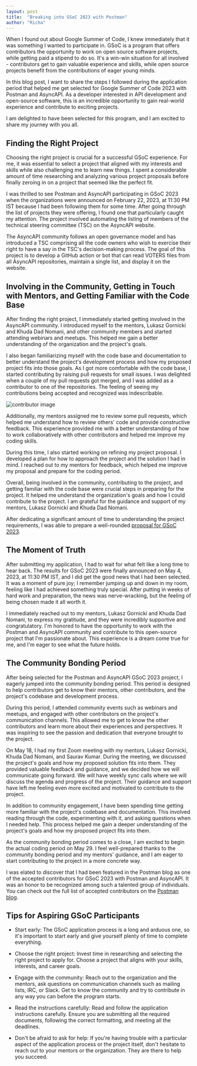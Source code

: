 ```yaml
---
layout: post
title:  "Breaking into GSoC 2023 with Postman"
author: "Richa"
---
```


When I found out about Google Summer of Code, I knew immediately that it was something I wanted to participate in. GSoC is a program that offers contributors the opportunity to work on open source software projects, while getting paid a stipend to do so. It's a win-win situation for all involved - contributors get to gain valuable experience and skills, while open source projects benefit from the contributions of eager young minds.

In this blog post, I want to share the steps I followed during the application period that helped me get selected for Google Summer of Code 2023 with Postman and AsyncAPI. As a developer interested in API development and open-source software, this is an incredible opportunity to gain real-world experience and contribute to exciting projects.

I am delighted to have been selected for this program, and I am excited to share my journey with you all.

## Finding the Right Project

Choosing the right project is crucial for a successful GSoC experience. For me, it was essential to select a project that aligned with my interests and skills while also challenging me to learn new things. I spent a considerable amount of time researching and analyzing various project proposals before finally zeroing in on a project that seemed like the perfect fit.

I was thrilled to see Postman and AsyncAPI participating in GSoC 2023 when the organizations were announced on February 22, 2023, at 11:30 PM IST because I had been following them for some time. After going through the list of projects they were offering, I found one that particularly caught my attention. The project involved automating the listing of members of the technical steering committee (TSC) on the AsyncAPI website.

The AsyncAPI community follows an open governance model and has introduced a TSC comprising all the code owners who wish to exercise their right to have a say in the TSC's decision-making process. The goal of this project is to develop a GitHub action or bot that can read VOTERS files from all AsyncAPI repositories, maintain a single list, and display it on the website.


## Involving in the Community, Getting in Touch with Mentors, and Getting Familiar with the Code Base

After finding the right project, I immediately started getting involved in the AsyncAPI community. I introduced myself to the mentors, Lukasz Gornicki and Khuda Dad Nomani, and other community members and started attending webinars and meetups. This helped me gain a better understanding of the organization and the project's goals.

I also began familiarizing myself with the code base and documentation to better understand the project's development process and how my proposed project fits into those goals. As I got more comfortable with the code base, I started contributing by raising pull requests for small issues. I was delighted when a couple of my pull requests got merged, and I was added as a contributor to one of the repositories. The feeling of seeing my contributions being accepted and recognized was indescribable.

![contributor image](../images/contributors_image.png)

Additionally, my mentors assigned me to review some pull requests, which helped me understand how to review others' code and provide constructive feedback. This experience provided me with a better understanding of how to work collaboratively with other contributors and helped me improve my coding skills.

During this time, I also started working on refining my project proposal. I developed a plan for how to approach the project and the solution I had in mind. I reached out to my mentors for feedback, which helped me improve my proposal and prepare for the coding period.

Overall, being involved in the community, contributing to the project, and getting familiar with the code base were crucial steps in preparing for the project. It helped me understand the organization's goals and how I could contribute to the project. I am grateful for the guidance and support of my mentors, Lukasz Gornicki and Khuda Dad Nomani.

After dedicating a significant amount of time to understanding the project requirements, I was able to prepare a well-rounded [proposal for GSoC 2023](https://docs.google.com/document/d/1-GJyBY1kngus4ljqAn_N7A3loPPdvl9sXty7kh7spAI/edit?usp=sharing).

## The Moment of Truth

After submitting my application, I had to wait for what felt like a long time to hear back. The results for GSoC 2023 were finally announced on May 4, 2023, at 11:30 PM IST, and I did get the good news that I had been selected. It was a moment of pure joy; I remember jumping up and down in my room, feeling like I had achieved something truly special. After putting in weeks of hard work and preparation, the news was nerve-wracking, but the feeling of being chosen made it all worth it.

I immediately reached out to my mentors, Lukasz Gornicki and Khuda Dad Nomani, to express my gratitude, and they were incredibly supportive and congratulatory. I'm honored to have the opportunity to work with the Postman and AsyncAPI community and contribute to this open-source project that I'm passionate about. This experience is a dream come true for me, and I'm eager to see what the future holds.

## The Community Bonding Period

After being selected for the Postman and AsyncAPI GSoC 2023 project, I eagerly jumped into the community bonding period. This period is designed to help contributors get to know their mentors, other contributors, and the project's codebase and development process.

During this period, I attended community events such as webinars and meetups, and engaged with other contributors on the project's communication channels. This allowed me to get to know the other contributors and learn more about their experiences and perspectives. It was inspiring to see the passion and dedication that everyone brought to the project.

On May 18, I had my first Zoom meeting with my mentors, Lukasz Gornicki, Khuda Dad Nomani, and Saurav Kumar. During the meeting, we discussed the project's goals and how my proposed solution fits into them. They provided valuable feedback and guidance, and we decided how we will communicate going forward. We will have weekly sync calls where we will discuss the agenda and progress of the project. Their guidance and support have left me feeling even more excited and motivated to contribute to the project.

In addition to community engagement, I have been spending time getting more familiar with the project's codebase and documentation. This involved reading through the code, experimenting with it, and asking questions when I needed help. This process helped me gain a deeper understanding of the project's goals and how my proposed project fits into them.

As the community bonding period comes to a close, I am excited to begin the actual coding period on May 29. I feel well-prepared thanks to the community bonding period and my mentors' guidance, and I am eager to start contributing to the project in a more concrete way.

I was elated to discover that I had been featured in the Postman blog as one of the accepted contributors for GSoC 2023 with Postman and AsyncAPI. It was an honor to be recognized among such a talented group of individuals. You can check out the full list of accepted contributors on the [Postman blog](https://blog.postman.com/postmans-projects-and-contributors-google-summer-of-code-2023/).


## Tips for Aspiring GSoC Participants

- Start early: The GSoC application process is a long and arduous one, so it's important to start early and give yourself plenty of time to complete everything.

- Choose the right project: Invest time in researching and selecting the right project to apply for. Choose a project that aligns with your skills, interests,  and career goals.

- Engage with the community: Reach out to the organization and the mentors, ask questions on communication channels such as mailing lists, IRC, or Slack. Get to know the community and try to contribute in any way you can before the program starts.

- Read the instructions carefully: Read and follow the application instructions carefully. Ensure you are submitting all the required documents, following the correct formatting, and meeting all the deadlines.

- Don't be afraid to ask for help: If you're having trouble with a particular aspect of the application process or the project itself, don't hesitate to reach out to your mentors or the organization. They are there to help you succeed.